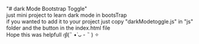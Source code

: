 "# dark Mode Bootstrap Toggle" <br/>
just mini project to learn dark mode in bootsTrap <br/>
if you wanted to add it to your project just copy "darkModetoggle.js" in "js" folder and the button in the index.html file <br />
Hope this was helpfull ദ്ദി(˵ •̀ ᴗ - ˵ ) ✧ 
